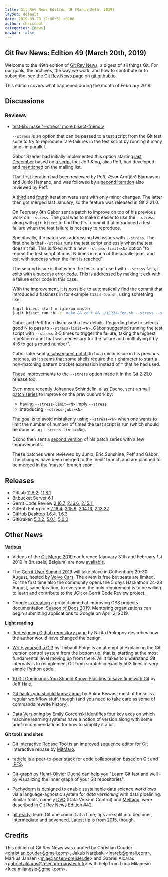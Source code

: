 ```yaml
---
title: Git Rev News Edition 49 (March 20th, 2019)
layout: default
date: 2019-03-20 12:06:51 +0100
author: chriscool
categories: [news]
navbar: false
---
```


## Git Rev News: Edition 49 (March 20th, 2019)

Welcome to the 49th edition of [Git Rev News](https://git.github.io/rev_news/rev_news/),
a digest of all things Git. For our goals, the archives, the way we work, and how to contribute or to
subscribe, see [the Git Rev News page](https://git.github.io/rev_news/rev_news/) on [git.github.io](http://git.github.io).

This edition covers what happened during the month of February 2019.

## Discussions

<!---
### General
-->

### Reviews

* [test-lib: make '\-\-stress' more bisect-friendly](https://public-inbox.org/git/20190208115045.13256-1-szeder.dev@gmail.com/)

  `--stress` is an option that can be passed to a test script from the
  Git test suite to try to reproduce rare failures in the test script
  by running it many times in parallel.

  Gábor Szeder had initially implemented this option starting
  [last December](https://public-inbox.org/git/20181204163457.15717-1-szeder.dev@gmail.com/)
  based on [a script](https://github.com/peff/git/blob/meta/stress)
  that Jeff King, alias Peff, had developed and
  [mentioned](https://public-inbox.org/git/20181122161722.GC28192@sigill.intra.peff.net/)
  on the mailing list.

  That first iteration had been reviewed by Peff, Ævar Arnfjörð
  Bjarmason and Junio Hamano, and was followed by a
  [second iteration](https://public-inbox.org/git/20181209225628.22216-1-szeder.dev@gmail.com/)
  also reviewed by Peff.

  A [third](https://public-inbox.org/git/20181230191629.3232-1-szeder.dev@gmail.com/) and
  [fourth](https://public-inbox.org/git/20190105010859.11031-1-szeder.dev@gmail.com/)
  iteration were sent with only minor changes. The latter then got merged last January,
  so the feature was released in Git 2.21.0.

  On February 8th Gábor sent a patch to improve on top of his previous
  work on `--stress`. The goal was to make it easier to use the
  `--stress` along with `git bisect` to find the first commit that
  introduced a test failure when the test failure is not easy to
  reproduce.

  Specifically, the patch was addressing two issues with
  `--stress`. The first one is that `--stress` runs the test script
  endlessly when the test doesn't fail. This is fixed with a new
  `--stress-limit=<N>` option "to repeat the test script at most N
  times in each of the parallel jobs, and exit with success when the
  limit is reached".

  The second issue is that when the test script used with `--stress`
  fails, it exits with a success error code. This is addressed by
  making it exit with a failure error code in this case.

  With the improvement, it is possible to automatically find the
  commit that introduced a flakiness in for example `t1234-foo.sh`,
  using something like:

  ```sh
  $ git bisect start origin/pu master
  $ git bisect run sh -c 'make && cd t && ./t1234-foo.sh --stress --stress-limit=300'
  ```

  Gábor and Peff then discussed a few details. Regarding how to select a
  good N to pass to `--stress-limit=<N>`, Gábor suggested running the
  test script with `--stress` 3-5 times to trigger the failure, taking
  the highest repetition count that was necessary for the failure and
  multiplying it by 4-6 to get a round number".

  Gábor later sent [a subsequent patch](https://public-inbox.org/git/20190211195803.1682-1-szeder.dev@gmail.com/)
  to fix a minor issue in his previous patches, as it seems that some
  shells require the `!` character to start a non-matching pattern
  bracket expression instead of `^` that he had used.

  These improvements to the `--stress` option made it in the Git
  2.21.0 release too.

  Even more recently Johannes Schindelin, alias Dscho, sent
  [a small patch series](https://public-inbox.org/git/pull.155.git.gitgitgadget@gmail.com/)
  to improve on the previous work by:

    - having `--stress-limit=<N>` imply `--stress`
    - introducing `--stress-jobs=<N>`

  The goal is to avoid mistakenly using `--stress=<N>` when one wants
  to limit the number of number of times the test script is run (which
  should be done using `--stress-limit=<N>`).

  Dscho then sent a [second version](https://public-inbox.org/git/pull.155.v2.git.gitgitgadget@gmail.com/)
  of his patch series with a few improvements.

  These patches were reviewed by Junio, Eric Sunshine, Peff and
  Gábor. The changes have been merged to the 'next' branch and are
  planned to be merged in the 'master' branch soon.


<!---
### Support
-->

<!---
## Developer Spotlight:
-->

## Releases

+ GitLab [11.8.2](https://about.gitlab.com/2019/03/14/gitlab-11-8-2-released/),
[11.8.1](https://about.gitlab.com/2019/03/04/security-release-gitlab-11-dot-8-dot-1-released/)
+ Bitbucket Server [6.1](https://confluence.atlassian.com/bitbucketserver/bitbucket-server-release-notes-872139866.html)
+ Gerrit Code Review [2.16.7](https://www.gerritcodereview.com/2.16.html#2167),
[2.16.6](https://www.gerritcodereview.com/2.16.html#2166),
[2.15.11](https://www.gerritcodereview.com/2.15.html#21511)
+ GitHub Enterprise [2.16.4](https://enterprise.github.com/releases/2.16.4/notes),
[2.15.9](https://enterprise.github.com/releases/2.15.9/notes),
[2.14.16](https://enterprise.github.com/releases/2.14.16/notes),
[2.13.22](https://enterprise.github.com/releases/2.13.22/notes)
+ GitHub Desktop [1.6.4](https://desktop.github.com/release-notes/),
[1.6.3](https://desktop.github.com/release-notes/)
+ GitKraken [5.0.2](https://support.gitkraken.com/release-notes/current),
[5.0.1](https://support.gitkraken.com/release-notes/current),
[5.0.0](https://support.gitkraken.com/release-notes/current)

## Other News

__Various__

* Videos of the [Git Merge 2019](https://git-merge.com/) conference
  (January 31th and February 1st 2019 in Brussels, Belgium) are now
  [available](https://www.youtube.com/playlist?list=PL0lo9MOBetEFqBue4vNcTEnkBjgIQU1Q3).

* The [Gerrit User Summit 2019](https://gus2019.eventbrite.com) will take place
  in Gothenburg 29-30 August, hosted by [Volvo Cars](http://volvocars.com).
  The event is free but seats are limited. For the first time also the community
  opens the 5 days Hackathon 24-28 August, same location, to everyone: the only
  requirement is to be willing to learn and contribute to the JGit or Gerrit
  Code Review project.

* Google [is creating](https://opensource.googleblog.com/2019/03/introducing-season-of-docs.html)
  a project aimed at improving OSS projects documentation:
  [Season of Docs 2019](https://developers.google.com/season-of-docs/).
  Mentoring organizations can begin submitting applications to Google
  on April 2, 2019.


__Light reading__

* [Redesigning Github repository page](http://tonsky.me/blog/github-redesign/)
  by Nikita Prokopov describes how the author would have changed the design.

* [Write yourself a Git!](https://wyag.thb.lt/) by Thibault Polge is
  an attempt at explaining the Git version control system from the
  bottom up, that is, starting at the most fundamental level moving up
  from there. All it takes to understand Git internals is to
  reimplement Git from scratch  in exactly 503 lines of very simple
  Python code.

* [10 Git Commands You Should Know; Plus tips to save time with Git](https://towardsdatascience.com/10-git-commands-you-should-know-df54bea1595c)
  by Jeff Hale.

* [Git hacks you should know about](https://dev.to/teamxenox/git-hacks-you-should-know-about-16pk)
  by Ankur Biswas; most of these is a regular workflow stuff, though
  (and you need to take care as some of commands rewrite history).

* [Data Versioning](https://emilygorcenski.com/post/data-versioning/)
  by Emily Gorcenski identifies four key axes on which machine
  learning systems have a notion of version along with some brief
  recommendations for how to simplify it a bit.


__Git tools and sites__

* [Git Interactive Rebase Tool](https://gitrebasetool.mitmaro.ca/) is
  an improved sequence editor for Git interactive rebase by
  [MitMaro](https://github.com/MitMaro).

* [radicle](http://radicle.xyz/) is a peer-to-peer stack for code
  collaboration based on Git and [IPFS](https://ipfs.io/).

* [Git-graph](https://github.com/hoduche/git-graph) by
  [Henri-Olivier Duché](https://github.com/hoduche)
  can help you "Learn Git fast and well - by visualizing the inner graph of your Git
  repositories".

* [Pachyderm](https://www.pachyderm.io/open_source.html) is designed
  to enable sustainable data science workflows via a language-agnostic
  system for *data versioning* with data pipelining.  Similar tools,
  namely [DVC](https://dvc.org) (Data Version Control)
  and [Meltano](https://gitlab.com/meltano/meltano), were described
  in [Git Rev News Edition #42](https://git.github.io/rev_news/2018/08/22/edition-42/).

* [git ready](http://gitready.com/): learn Git one commit at a time;
  tips are split into beginner, intermediate and advanced.
  Latest tip is from 2015, though.


## Credits

This edition of Git Rev News was curated by
Christian Couder &lt;<christian.couder@gmail.com>&gt;,
Jakub Narębski &lt;<jnareb@gmail.com>&gt;,
Markus Jansen &lt;<mja@jansen-preisler.de>&gt; and
Gabriel Alcaras &lt;<gabriel.alcaras@telecom-paristech.fr>&gt;
with help from Luca Milanesio &lt;<luca.milanesio@gmail.com>&gt;.
